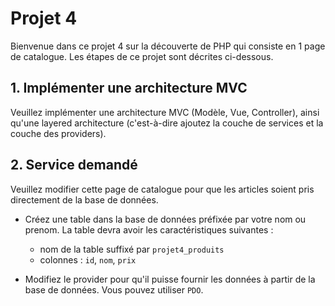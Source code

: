 # Projet 4

Bienvenue dans ce projet 4 sur la découverte de PHP qui consiste en 1 page de catalogue.
Les étapes de ce projet sont décrites ci-dessous.

## 1. Implémenter une architecture MVC

Veuillez implémenter une architecture MVC (Modèle, Vue, Controller), ainsi qu'une layered architecture (c'est-à-dire ajoutez la couche de services et la couche des providers).

## 2. Service demandé

Veuillez modifier cette page de catalogue pour que les articles soient pris directement de la base de données.

- Créez une table dans la base de données préfixée par votre nom ou prenom.
La table devra avoir les caractéristiques suivantes :
    - nom de la table suffixé par `projet4_produits`
    - colonnes : `id`, `nom`, `prix`

- Modifiez le provider pour qu'il puisse fournir les données à partir de la base de données. Vous pouvez utiliser `PDO`.


